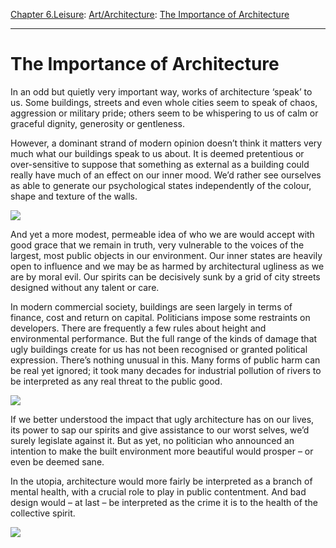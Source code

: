 [Chapter 6.Leisure](https://www.theschooloflife.com/thebookoflife/category/leisure/): [Art/Architecture](https://www.theschooloflife.com/thebookoflife/category/leisure/artarchitecture/): [The Importance of Architecture](https://www.theschooloflife.com/thebookoflife/the-importance-of-architecture/)

* * *

# The Importance of Architecture

In an odd but quietly very important way, works of architecture ‘speak’ to us. Some buildings, streets and even whole cities seem to speak of chaos, aggression or military pride; others seem to be whispering to us of calm or graceful dignity, generosity or gentleness.

However, a dominant strand of modern opinion doesn’t think it matters very much what our buildings speak to us about. It is deemed pretentious or over-sensitive to suppose that something as external as a building could really have much of an effect on our inner mood. We’d rather see ourselves as able to generate our psychological states independently of the colour, shape and texture of the walls.

![](http://weburbanist.com/wp-content/uploads/2010/08/Carbuncle_Cup_2x.jpg)

And yet a more modest, permeable idea of who we are would accept with good grace that we remain in truth, very vulnerable to the voices of the largest, most public objects in our environment. Our inner states are heavily open to influence and we may be as harmed by architectural ugliness as we are by moral evil. Our spirits can be decisively sunk by a grid of city streets designed without any talent or care.

In modern commercial society, buildings are seen largely in terms of finance, cost and return on capital. Politicians impose some restraints on developers. There are frequently a few rules about height and environmental performance. But the full range of the kinds of damage that ugly buildings create for us has not been recognised or granted political expression. There’s nothing unusual in this. Many forms of public harm can be real yet ignored; it took many decades for industrial pollution of rivers to be interpreted as any real threat to the public good.

![](http://www.bdonline.co.uk/Pictures/web/r/s/k/View-from-train-platfor_634.JPG)

If we better understood the impact that ugly architecture has on our lives, its power to sap our spirits and give assistance to our worst selves, we’d surely legislate against it. But as yet, no politician who announced an intention to make the built environment more beautiful would prosper – or even be deemed sane.

In the utopia, architecture would more fairly be interpreted as a branch of mental health, with a crucial role to play in public contentment. And bad design would – at last – be interpreted as the crime it is to the health of the collective spirit.

![](http://s.newsweek.com/sites/www.newsweek.com/files/styles/feature/public/2015/06/09/0612wellbabies01.jpg)
